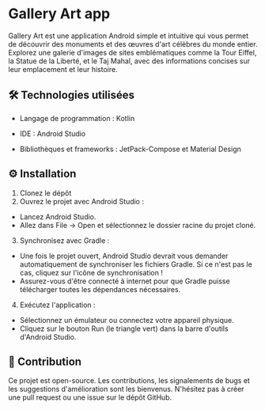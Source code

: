 # Gallery Art app
Gallery Art est une application Android simple et intuitive qui vous permet de découvrir des monuments et des œuvres d'art célèbres du monde entier. Explorez une galerie d'images de sites emblématiques comme la Tour Eiffel, la Statue de la Liberté, et le Taj Mahal, avec des informations concises sur leur emplacement et leur histoire.






## 🛠️ Technologies utilisées

- Langage de programmation : Kotlin

- IDE : Android Studio

- Bibliothèques et frameworks : JetPack-Compose et Material Design





## ⚙️ Installation
1. Clonez le dépôt
2. Ouvrez le projet avec Android Studio :
- Lancez Android Studio.
- Allez dans File -> Open et sélectionnez le dossier racine du projet cloné.
3. Synchronisez avec Gradle :
- Une fois le projet ouvert, Android Studio devrait vous demander automatiquement de synchroniser les fichiers Gradle. Si ce n'est pas le cas, cliquez sur l'icône de synchronisation !
- Assurez-vous d'être connecté à internet pour que Gradle puisse télécharger toutes les dépendances nécessaires.
4. Exécutez l'application :
- Sélectionnez un émulateur ou connectez votre appareil physique.
- Cliquez sur le bouton Run (le triangle vert) dans la barre d'outils d'Android Studio.



## 🤝 Contribution
Ce projet est open-source. Les contributions, les signalements de bugs et les suggestions d'amélioration sont les bienvenus. N'hésitez pas à créer une pull request ou une issue sur le dépôt GitHub.
